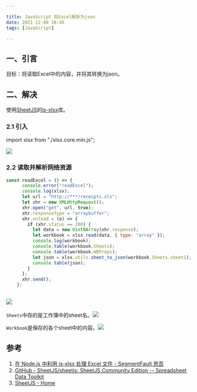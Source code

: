```yaml
---

title: JavaScript 将Excel解析为json
date: 2021-12-08 16:45
tags: [JavaScript]

---
```

## 一、引言

目标：将读取Excel中的内容，并将其转换为json。

## 二、解决

使用[SheetJS](https://sheetjs.com/)的[js-xlsx](https://link.segmentfault.com/?enc=1a57k8X1i2xRFb3l%2BHnbYA%3D%3D.zBpCUA3%2BhcN82vaR8hfV%2BPtRCKgfKfVOuPvTZC3UJwosbwkJbKtbBtMJ%2BHfMhDZf)库。

### 2.1 引入

import xlsx from "./xlsx.core.min.js";

![](https://cdn.nlark.com/yuque/0/2021/png/1318699/1638952794437-d2fb06de-95c1-49bb-9aeb-85b2303b9789.png)

### 2.2 读取并解析网络资源

```js
const readExcel = () => {
      console.error("readExcel");
      console.log(xlsx);
      let url = "http://***/receipts.xls";
      let xhr = new XMLHttpRequest();
      xhr.open("get", url, true);
      xhr.responseType = "arraybuffer";
      xhr.onload = (e) => {
        if (xhr.status == 200) {
          let data = new Uint8Array(xhr.response);
          let workbook = xlsx.read(data, { type: "array" });
          console.log(workbook);
          console.table(workbook.Sheets);
          console.table(workbook.WBProps);
          let json = xlsx.utils.sheet_to_json(workbook.Sheets.sheet1);
          console.table(json);
        }
      };
      xhr.send();
    };
```

## ![](https://cdn.nlark.com/yuque/0/2021/png/1318699/1638952934137-fdc60823-2aec-4003-88af-421b0498fba8.png)

`Sheets`中存的是工作簿中的sheet名。![](https://cdn.nlark.com/yuque/0/2021/png/1318699/1638953009134-4f46bbe3-aadc-4d64-beb4-707bd2eeab01.png)

`Workbook`是保存的各个sheet中的内容。![](https://cdn.nlark.com/yuque/0/2021/png/1318699/1638953049191-bc4e9226-b225-4708-9ab4-ce5fed4c14ba.png)

  

## 参考
1.  [在 Node.js 中利用 js-xlsx 处理 Excel 文件 - SegmentFault 思否](https://segmentfault.com/a/1190000004395728)
2.  [GitHub - SheetJS/sheetjs: SheetJS Community Edition -- Spreadsheet Data Toolkit](https://github.com/sheetjs/sheetjs)
3.  [SheetJS - Home](https://sheetjs.com/)